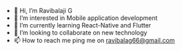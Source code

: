 - 👋 Hi, I’m Ravibalaji G
- 👀 I’m interested in Mobile application development 
- 🌱 I’m currently learning React-Native and Flutter
- 💞️ I’m looking to collaborate on new technology 
- 📫 How to reach me ping me on ravibalag66@gmail.com

<!---
Ravibalag/Ravibalag is a ✨ special ✨ repository because its `README.md` (this file) appears on your GitHub profile.
You can click the Preview link to take a look at your changes.
--->
